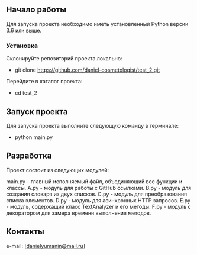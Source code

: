 ## Начало работы

Для запуска проекта необходимо иметь установленный Python версии 3.6 или выше.

### Установка

Склонируйте репозиторий проекта локально:

 - git clone https://github.com/daniel-cosmetologist/test_2.git

Перейдите в каталог проекта:

 - cd test_2

## Запуск проекта

Для запуска проекта выполните следующую команду в терминале:

 - python main.py

## Разработка

Проект состоит из следующих модулей:

main.py - главный исполняемый файл, объединяющий все функции и классы.
A.py - модуль для работы с GitHub ссылками.
B.py - модуль для создания словаря из двух списков.
C.py - модуль для преобразования списка элементов.
D.py - модуль для асинхронных HTTP запросов.
E.py - модуль, содержащий класс TextAnalyzer и его методы.
F.py - модуль с декоратором для замера времени выполнения методов.

## Контакты

e-mail: [danielyumanin@mail.ru]
